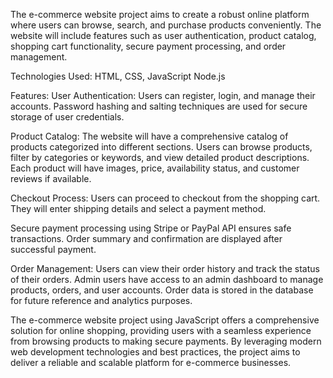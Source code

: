 The e-commerce website project aims to create a robust online platform where users can browse, search, and purchase products conveniently. The website will include features such as user authentication, product catalog, shopping cart functionality, secure payment processing, and order management.

Technologies Used:
 HTML, CSS, JavaScript  Node.js 
 
Features:
User Authentication:
Users can register, login, and manage their accounts.
Password hashing and salting techniques are used for secure storage of user credentials.

Product Catalog:
The website will have a comprehensive catalog of products categorized into different sections.
Users can browse products, filter by categories or keywords, and view detailed product descriptions.
Each product will have images, price, availability status, and customer reviews if available.

Checkout Process:
Users can proceed to checkout from the shopping cart.
They will enter shipping details and select a payment method.

Secure payment processing using Stripe or PayPal API ensures safe transactions.
Order summary and confirmation are displayed after successful payment.

Order Management:
Users can view their order history and track the status of their orders.
Admin users have access to an admin dashboard to manage products, orders, and user accounts.
Order data is stored in the database for future reference and analytics purposes.

The e-commerce website project using JavaScript offers a comprehensive solution for online shopping, providing users with a seamless experience from browsing products to making secure payments. By leveraging modern web development technologies and best practices, the project aims to deliver a reliable and scalable platform for e-commerce businesses.





